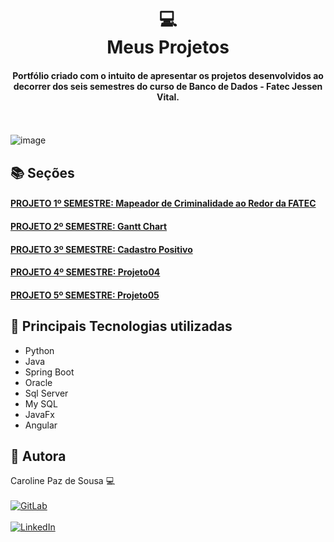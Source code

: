 <h1 align="center">
  💻<br>Meus Projetos
</h1>

<h4 align="center">
  Portfólio criado com o intuito de apresentar os projetos desenvolvidos ao decorrer dos seis semestres do curso de Banco de Dados - Fatec Jessen Vital.
</h4>

<br></br>
![image](https://user-images.githubusercontent.com/61089745/158082263-eebf7b5e-3efb-490c-9c6a-548eae6bfd57.png)



## 📚 Seções
<h4 align="left"><a href="https://github.com/caroolps/Portfolio01">PROJETO 1º SEMESTRE: Mapeador de Criminalidade ao Redor da FATEC</a></h4>
<h4 align="left"><a href="https://github.com/caroolps/Portfolio02">PROJETO 2º SEMESTRE: Gantt Chart</a></h4>
<h4 align="left"><a href="https://github.com/caroolps/Portfolio03">PROJETO 3º SEMESTRE: Cadastro Positivo</a></h4>
<h4 align="left"><a href="https://github.com/caroolps/Portfolio04">PROJETO 4º SEMESTRE: Projeto04</a></h4>
<h4 align="left"><a href="https://github.com/caroolps/Portfolio05">PROJETO 5º SEMESTRE: Projeto05</a></h4>

## 💼 Principais Tecnologias utilizadas
- Python
- Java
- Spring Boot
- Oracle
- Sql Server
- My SQL
- JavaFx
- Angular

## 🦄 Autora<br>
Caroline Paz de Sousa 💻
<br> </br>
[![GitLab](https://img.shields.io/badge/gitlab-%23181717.svg?style=for-the-badge&logo=gitlab&logoColor=white)](https://gitlab.com/CarolPaz)
<br> </br>
[![LinkedIn](https://img.shields.io/badge/linkedin-%230077B5.svg?style=for-the-badge&logo=linkedin&logoColor=white)](https://www.linkedin.com/in/caroline-sousa-53a27972/)

